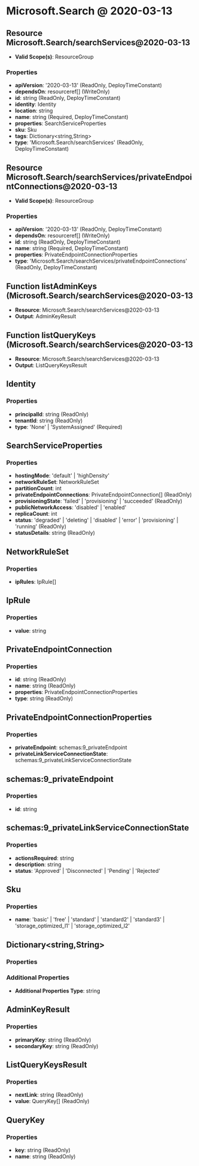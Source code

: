# Microsoft.Search @ 2020-03-13

## Resource Microsoft.Search/searchServices@2020-03-13
* **Valid Scope(s)**: ResourceGroup
### Properties
* **apiVersion**: '2020-03-13' (ReadOnly, DeployTimeConstant)
* **dependsOn**: resourceref[] (WriteOnly)
* **id**: string (ReadOnly, DeployTimeConstant)
* **identity**: Identity
* **location**: string
* **name**: string (Required, DeployTimeConstant)
* **properties**: SearchServiceProperties
* **sku**: Sku
* **tags**: Dictionary<string,String>
* **type**: 'Microsoft.Search/searchServices' (ReadOnly, DeployTimeConstant)

## Resource Microsoft.Search/searchServices/privateEndpointConnections@2020-03-13
* **Valid Scope(s)**: ResourceGroup
### Properties
* **apiVersion**: '2020-03-13' (ReadOnly, DeployTimeConstant)
* **dependsOn**: resourceref[] (WriteOnly)
* **id**: string (ReadOnly, DeployTimeConstant)
* **name**: string (Required, DeployTimeConstant)
* **properties**: PrivateEndpointConnectionProperties
* **type**: 'Microsoft.Search/searchServices/privateEndpointConnections' (ReadOnly, DeployTimeConstant)

## Function listAdminKeys (Microsoft.Search/searchServices@2020-03-13
* **Resource**: Microsoft.Search/searchServices@2020-03-13
* **Output**: AdminKeyResult

## Function listQueryKeys (Microsoft.Search/searchServices@2020-03-13
* **Resource**: Microsoft.Search/searchServices@2020-03-13
* **Output**: ListQueryKeysResult

## Identity
### Properties
* **principalId**: string (ReadOnly)
* **tenantId**: string (ReadOnly)
* **type**: 'None' | 'SystemAssigned' (Required)

## SearchServiceProperties
### Properties
* **hostingMode**: 'default' | 'highDensity'
* **networkRuleSet**: NetworkRuleSet
* **partitionCount**: int
* **privateEndpointConnections**: PrivateEndpointConnection[] (ReadOnly)
* **provisioningState**: 'failed' | 'provisioning' | 'succeeded' (ReadOnly)
* **publicNetworkAccess**: 'disabled' | 'enabled'
* **replicaCount**: int
* **status**: 'degraded' | 'deleting' | 'disabled' | 'error' | 'provisioning' | 'running' (ReadOnly)
* **statusDetails**: string (ReadOnly)

## NetworkRuleSet
### Properties
* **ipRules**: IpRule[]

## IpRule
### Properties
* **value**: string

## PrivateEndpointConnection
### Properties
* **id**: string (ReadOnly)
* **name**: string (ReadOnly)
* **properties**: PrivateEndpointConnectionProperties
* **type**: string (ReadOnly)

## PrivateEndpointConnectionProperties
### Properties
* **privateEndpoint**: schemas:9_privateEndpoint
* **privateLinkServiceConnectionState**: schemas:9_privateLinkServiceConnectionState

## schemas:9_privateEndpoint
### Properties
* **id**: string

## schemas:9_privateLinkServiceConnectionState
### Properties
* **actionsRequired**: string
* **description**: string
* **status**: 'Approved' | 'Disconnected' | 'Pending' | 'Rejected'

## Sku
### Properties
* **name**: 'basic' | 'free' | 'standard' | 'standard2' | 'standard3' | 'storage_optimized_l1' | 'storage_optimized_l2'

## Dictionary<string,String>
### Properties
### Additional Properties
* **Additional Properties Type**: string

## AdminKeyResult
### Properties
* **primaryKey**: string (ReadOnly)
* **secondaryKey**: string (ReadOnly)

## ListQueryKeysResult
### Properties
* **nextLink**: string (ReadOnly)
* **value**: QueryKey[] (ReadOnly)

## QueryKey
### Properties
* **key**: string (ReadOnly)
* **name**: string (ReadOnly)


